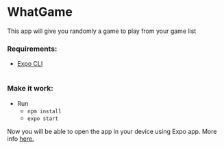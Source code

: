 # WhatGame
This app will give you randomly a game to play from your game list 

### Requirements:
 - [Expo CLI](https://docs.expo.io/get-started/installation/)
#

### Make it work:
 - Run
    - `npm install`
    - `expo start`

Now you will be able to open the app in your device using Expo app. More info [here.](https://docs.expo.io/get-started/installation/#2-expo-go-app-for-ios-and)
